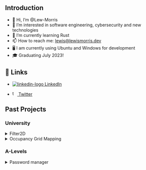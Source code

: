 ## Introduction
- 👋 Hi, I’m @Lew-Morris
- 👀 I’m interested in software engineering, cybersecurity and new technologies
- 🌱 I’m currently learning Rust
- 📫 How to reach me: [lewis@lewismorris.dev](mailto:lewis@lewismorris.dev)
- 🖥️ I am currently using Ubuntu and Windows for development
- 🎓 Graduating July 2023! 

## 🔗 Links
- <a href="https://www.linkedin.com/in/lewis-morris/" rel="nofollow noreferrer">
  <img src="https://i.stack.imgur.com/gVE0j.png" alt="linkedin-logo"> LinkedIn
</a>

- <a href="https://twitter.com/lew___" rel="nofollow noreferrer">
  <img src="https://user-images.githubusercontent.com/78938056/234883076-a4f002c6-3531-4f26-bd6f-6b9bced04e73.svg" alt="twitter-logo" style="width:16px;height:16px;"> Twitter
</a>


## Past Projects
### University
<details closed>
  <summary>Filter2D</summary>
    <br>
    - A reimplementation of OpenCV's filter2D algorithm
  <br>
    - <b>Grade:</b> 78/100
  <br>
    - <a href="https://github.com/Lew-Morris/filter2D">Repository </a>
  <br>
    - <b>Module:</b> Computer Vision
  <br>
    - <b>Language:</b> Python
</details>

<details closed>
  <summary>Occupancy Grid Mapping</summary>
  <br>
    - An autonomous Webots robot designed to build an occupancy grid (map) of its surroundings
  <br>
    - <b>Repository</b> - Private until deadline has passed
  <br>
    - <b>Grade:</b> 72/100
  <br>
    - <b>Module:</b> Autonomous mobile robotics
  <br>
    - <b>Language:</b> Python
  <br>
<!--   <details closed> -->
<!--     <summary>What I learned</summary> -->
<!--     <br> -->
<!--     - <b></b> -->
<!-- </details> -->
</details>  

### A-Levels
<details closed>
  <summary>Password manager</summary>
  <br>
    - A locally stored password manager with a GUI, SMS 2FA for login, SHA256 and AES256 encryption, and a backup password/PIN to recover passwords.
  <br>
      - <b>Grade:</b> A
  <br>
    - <b>Subject:</b> Computer Science A-Level
  <br>
    - <b>Language:</b> VB.NET
  <br>
  <details closed>
    <summary><b>Features</b></summary>
    <br>
      - User login with encrypted details stored in a MySQL database
    <br>
      - Multi-factor authentication using Twillio API(SMS)
    <br>
      - Salted and hashed passwords utilising AES-256, stored in an OpenSQL database
    <br>
      - Complex password generator with user-defined parameters
    <br>
      - An encrypted 32 character recovery key saved locally to prevent data loss
    <br>
  </details>
  <details closed>
    <summary><b>What I learned</b></summary>
    <br>
      - Experience in all stages of the SDLC (Software-Development-Life-Cycle)
    <br>
      - Encryption standards
    <br>
      - Secure personal data storage practices
    <br>
      - Account security practices (Unique passwords, 2FA)
    <br>
  </details>
</details>

<!-- **More to be added soon!** -->

<!-- Dropdown copy-paste -->
<!-- 
<details closed>
  <summary>SUMMARY</summary>
  <br>
</details>
 -->
